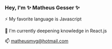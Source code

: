 ### Hey, I'm ✨ **Matheus Gesser** ✨

⚡ My favorite language is Javascript

🌱 I'm currently deepening knowledge in React.js

📫 matheusmvg@hotmail.com
